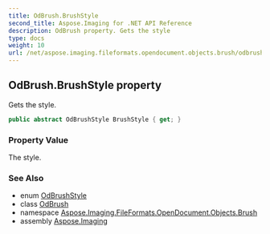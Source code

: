 ```yaml
---
title: OdBrush.BrushStyle
second_title: Aspose.Imaging for .NET API Reference
description: OdBrush property. Gets the style
type: docs
weight: 10
url: /net/aspose.imaging.fileformats.opendocument.objects.brush/odbrush/brushstyle/
---
```

## OdBrush.BrushStyle property

Gets the style.

```csharp
public abstract OdBrushStyle BrushStyle { get; }
```

### Property Value

The style.

### See Also

* enum [OdBrushStyle](../../odbrushstyle/)
* class [OdBrush](../)
* namespace [Aspose.Imaging.FileFormats.OpenDocument.Objects.Brush](../../odbrush/)
* assembly [Aspose.Imaging](../../../)


